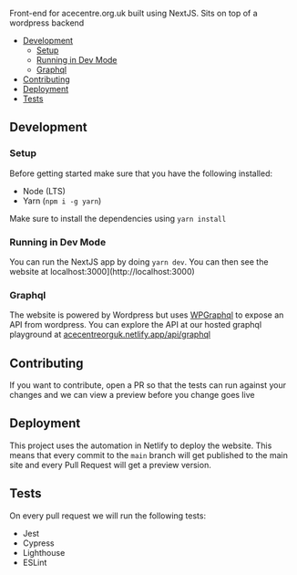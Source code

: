 Front-end for acecentre.org.uk built using NextJS. Sits on top of a wordpress backend

- [Development](#development)
  - [Setup](#setup)
  - [Running in Dev Mode](#running-in-dev-mode)
  - [Graphql](#graphql)
- [Contributing](#contributing)
- [Deployment](#deployment)
- [Tests](#tests)

## Development

### Setup

Before getting started make sure that you have the following installed:

- Node (LTS)
- Yarn (`npm i -g yarn`)

Make sure to install the dependencies using `yarn install`

### Running in Dev Mode

You can run the NextJS app by doing `yarn dev`. You can then see the website at localhost:3000](http://localhost:3000)

### Graphql

The website is powered by Wordpress but uses [WPGraphql](https://www.wpgraphql.com/) to expose an API from wordpress. You can explore the API at our hosted graphql playground at [acecentreorguk.netlify.app/api/graphql](https://acecentreorguk.netlify.app/api/graphql)

## Contributing

If you want to contribute, open a PR so that the tests can run against your changes and we can view a preview before you change goes live

## Deployment

This project uses the automation in Netlify to deploy the website. This means that every commit to the `main` branch will get published to the main site and every Pull Request will get a preview version.

## Tests

On every pull request we will run the following tests:

- Jest
- Cypress
- Lighthouse
- ESLint
